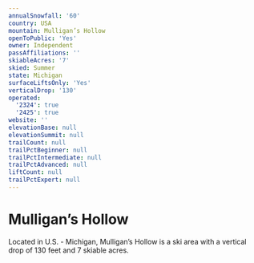 ```yaml
---
annualSnowfall: '60'
country: USA
mountain: Mulligan’s Hollow
openToPublic: 'Yes'
owner: Independent
passAffiliations: ''
skiableAcres: '7'
skied: Summer
state: Michigan
surfaceLiftsOnly: 'Yes'
verticalDrop: '130'
operated:
  '2324': true
  '2425': true
website: ''
elevationBase: null
elevationSummit: null
trailCount: null
trailPctBeginner: null
trailPctIntermediate: null
trailPctAdvanced: null
liftCount: null
trailPctExpert: null
---
```



# Mulligan’s Hollow

Located in U.S. - Michigan, Mulligan’s Hollow is a ski area with a vertical drop of 130 feet and 7 skiable acres.

